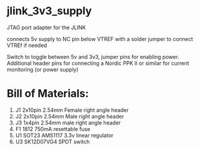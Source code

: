 # jlink_3v3_supply
JTAG port adapter for the JLINK

connects 5v supply to NC pin below VTREF with a solder jumper to connect VTREf if needed

Switch to toggle between 5v and 3v3, jumper pins for enabling power. Additional header pins for connecting a Nordic PPK II or similar for current monitoring (or power supply)

# Bill of Materials:
1) J1 2x10pin 2.54mm Female right angle header
2) J2 2x10pin 2.54mm Male right angle header
3) J3 1x4pin 2.54mm male right angle header
4) F1 1812 750mA resettable fuse
5) U1 SOT23 AMS1117 3.3v linear regulator
6) U3 SK12D07VG4 SPDT switch
 
